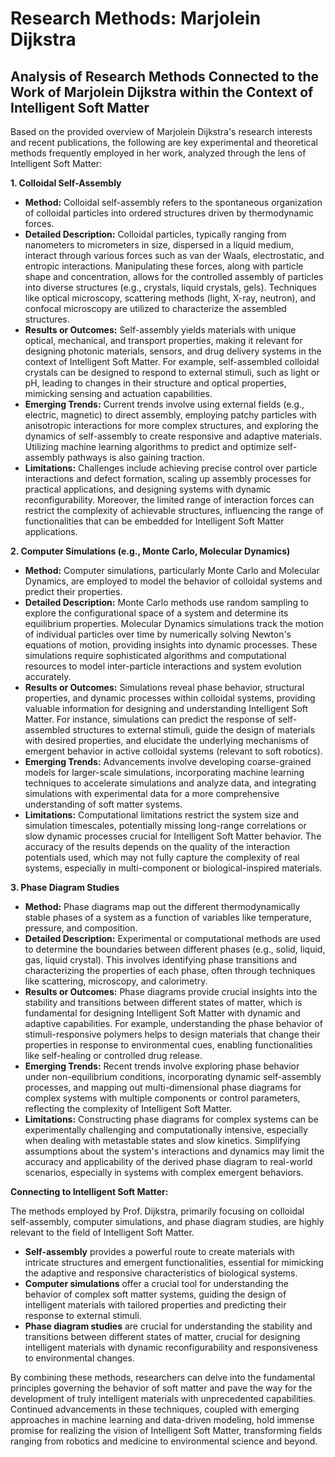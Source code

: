 # Research Methods: Marjolein Dijkstra

## Analysis of Research Methods Connected to the Work of Marjolein Dijkstra within the Context of Intelligent Soft Matter

Based on the provided overview of Marjolein Dijkstra's research interests and recent publications, the following are key experimental and theoretical methods frequently employed in her work, analyzed through the lens of Intelligent Soft Matter:

**1. Colloidal Self-Assembly**

* **Method:** Colloidal self-assembly refers to the spontaneous organization of colloidal particles into ordered structures driven by thermodynamic forces.
* **Detailed Description:** Colloidal particles, typically ranging from nanometers to micrometers in size, dispersed in a liquid medium, interact through various forces such as van der Waals, electrostatic, and entropic interactions. Manipulating these forces, along with particle shape and concentration, allows for the controlled assembly of particles into diverse structures (e.g., crystals, liquid crystals, gels). Techniques like optical microscopy, scattering methods (light, X-ray, neutron), and confocal microscopy are utilized to characterize the assembled structures.
* **Results or Outcomes:** Self-assembly yields materials with unique optical, mechanical, and transport properties, making it relevant for designing photonic materials, sensors, and drug delivery systems in the context of Intelligent Soft Matter.  For example, self-assembled colloidal crystals can be designed to respond to external stimuli, such as light or pH, leading to changes in their structure and optical properties, mimicking sensing and actuation capabilities. 
* **Emerging Trends:** Current trends involve using external fields (e.g., electric, magnetic) to direct assembly, employing patchy particles with anisotropic interactions for more complex structures, and exploring the dynamics of self-assembly to create responsive and adaptive materials. Utilizing machine learning algorithms to predict and optimize self-assembly pathways is also gaining traction.
* **Limitations:** Challenges include achieving precise control over particle interactions and defect formation, scaling up assembly processes for practical applications, and designing systems with dynamic reconfigurability. Moreover, the limited range of interaction forces can restrict the complexity of achievable structures, influencing the range of functionalities that can be embedded for Intelligent Soft Matter applications.

**2. Computer Simulations (e.g., Monte Carlo, Molecular Dynamics)**

* **Method:** Computer simulations, particularly Monte Carlo and Molecular Dynamics, are employed to model the behavior of colloidal systems and predict their properties.
* **Detailed Description:** Monte Carlo methods use random sampling to explore the configurational space of a system and determine its equilibrium properties. Molecular Dynamics simulations track the motion of individual particles over time by numerically solving Newton's equations of motion, providing insights into dynamic processes. These simulations require sophisticated algorithms and computational resources to model inter-particle interactions and system evolution accurately.
* **Results or Outcomes:** Simulations reveal phase behavior, structural properties, and dynamic processes within colloidal systems, providing valuable information for designing and understanding Intelligent Soft Matter. For instance, simulations can predict the response of self-assembled structures to external stimuli, guide the design of materials with desired properties, and elucidate the underlying mechanisms of emergent behavior in active colloidal systems (relevant to soft robotics).
* **Emerging Trends:** Advancements involve developing coarse-grained models for larger-scale simulations, incorporating machine learning techniques to accelerate simulations and analyze data, and integrating simulations with experimental data for a more comprehensive understanding of soft matter systems.
* **Limitations:** Computational limitations restrict the system size and simulation timescales, potentially missing long-range correlations or slow dynamic processes crucial for Intelligent Soft Matter behavior. The accuracy of the results depends on the quality of the interaction potentials used, which may not fully capture the complexity of real systems, especially in multi-component or biological-inspired materials. 

**3. Phase Diagram Studies**

* **Method:** Phase diagrams map out the different thermodynamically stable phases of a system as a function of variables like temperature, pressure, and composition.
* **Detailed Description:** Experimental or computational methods are used to determine the boundaries between different phases (e.g., solid, liquid, gas, liquid crystal). This involves identifying phase transitions and characterizing the properties of each phase, often through techniques like scattering, microscopy, and calorimetry.
* **Results or Outcomes:** Phase diagrams provide crucial insights into the stability and transitions between different states of matter, which is fundamental for designing Intelligent Soft Matter with dynamic and adaptive capabilities. For example, understanding the phase behavior of stimuli-responsive polymers helps to design materials that change their properties in response to environmental cues, enabling functionalities like self-healing or controlled drug release.
* **Emerging Trends:** Recent trends involve exploring phase behavior under non-equilibrium conditions, incorporating dynamic self-assembly processes, and mapping out multi-dimensional phase diagrams for complex systems with multiple components or control parameters, reflecting the complexity of Intelligent Soft Matter. 
* **Limitations:** Constructing phase diagrams for complex systems can be experimentally challenging and computationally intensive, especially when dealing with metastable states and slow kinetics. Simplifying assumptions about the system's interactions and dynamics may limit the accuracy and applicability of the derived phase diagram to real-world scenarios, especially in systems with complex emergent behaviors. 

**Connecting to Intelligent Soft Matter:**

The methods employed by Prof. Dijkstra, primarily focusing on colloidal self-assembly, computer simulations, and phase diagram studies, are highly relevant to the field of Intelligent Soft Matter. 

* **Self-assembly** provides a powerful route to create materials with intricate structures and emergent functionalities, essential for mimicking the adaptive and responsive characteristics of biological systems.
* **Computer simulations** offer a crucial tool for understanding the behavior of complex soft matter systems, guiding the design of intelligent materials with tailored properties and predicting their response to external stimuli.
* **Phase diagram studies** are crucial for understanding the stability and transitions between different states of matter, crucial for designing intelligent materials with dynamic reconfigurability and responsiveness to environmental changes.

By combining these methods, researchers can delve into the fundamental principles governing the behavior of soft matter and pave the way for the development of truly intelligent materials with unprecedented capabilities. Continued advancements in these techniques, coupled with emerging approaches in machine learning and data-driven modeling, hold immense promise for realizing the vision of Intelligent Soft Matter, transforming fields ranging from robotics and medicine to environmental science and beyond.

